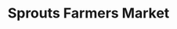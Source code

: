 ---
title: "Sprouts Farmers Market"
url: /bakersfield/sprouts-farmers-market-stockdale-highway/
shop: supermarket
---